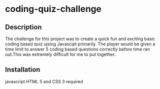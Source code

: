 # coding-quiz-challenge
## Description
The challenge for this project was to create a quick fun and exciting basic coding based quiz ujsing Javascipt primarily.
The player would be given a time limit to answer 5 coding based questions correctly before time ran out.This was extremely difficult for me to put together.


## Installation
javascript HTML 5 and CSS 3 required
